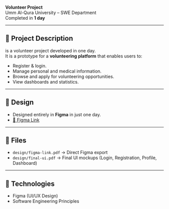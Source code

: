 **Volunteer Project**  
Umm Al-Qura University – SWE Department  
Completed in **1 day**

---

## 📖 Project Description
is a volunteer project developed in one day.  
It is a prototype for a **volunteering platform** that enables users to:
- Register & login.
- Manage personal and medical information.
- Browse and apply for volunteering opportunities.
- View dashboards and statistics.

---

## 🎨 Design
- Designed entirely in **Figma** in just one day.  
- [🔗 Figma Link](https://www.figma.com/design/9Rbzlq0LFsFSBvy0mdwItx/UnKtled?nod1-263&t=eqoTLtZubowogwgK-id=28-e)

---

## 📂 Files
- `design/figma-link.pdf` → Direct Figma export  
- `design/final-ui.pdf` → Final UI mockups (Login, Registration, Profile, Dashboard)  

---

## 🚀 Technologies
- Figma (UI/UX Design)  
- Software Engineering Principles  
